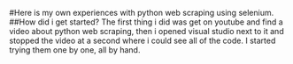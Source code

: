 #Here is my own experiences with python web scraping using selenium.
##How did i get started?
  The first thing i did was get on youtube and find a video about python web scraping, then i opened visual studio next to it and stopped the video at a second where i could see all of the code. I started trying them one by one, all by hand.
